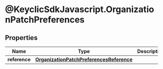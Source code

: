 # @KeyclicSdkJavascript.OrganizationPatchPreferences

## Properties
Name | Type | Description | Notes
------------ | ------------- | ------------- | -------------
**reference** | [**OrganizationPatchPreferencesReference**](OrganizationPatchPreferencesReference.md) |  | [optional] 


